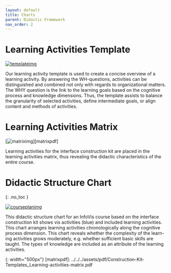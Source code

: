 ```yaml
---
layout: default
title: Charts
parent: Didactic Framework
nav_order: 2
---
```


# Learning Activities Template

[![templateimg]][templatepdf]

Our learning activity template is used to create a concise overview of a learning activity. By answering the WH-questions, activities can be distinguished and combined not only with regards to organizational matters. The WHY question is the link to the learning goals based on the cognitive process and knowledge dimensions. Thus, the template assists to balance the granularity of selected activities, define intermediate goals, or align content and methods of activities.

# Learning Activities Matrix

[![matriximg]][matrixpdf]

Learning activities for the interface construction kit are placed in the learning activities matrix, thus revealing the didactic characteristics of the entire course.

# Didactic Structure Chart
{: .no_toc }

[![courseplanimg]][courseplanpdf]

This didactic structure chart for an InfoVis course based on the interface construction kit shows vis activities (blue) and included learning activities. This chart arranges learning activities chronologically along the cognitive process dimension. This chart reveals whether the complexity of the learn- ing activities grows moderately, e.g. whether sufficient basic skills are taught. The types of knowledge are included as an attribute of the learning activities.

[templateimg]: ../../../assets/images/Construction-Kit-Templates_0-Template.jpg
[templatepdf]: ../../../assets/images/Construction-Kit-Templates_0-Template.pdf
[courseplanimg]: ../../../assets/images/Construction-Kit-Templates_Didactic-structure-chart.jpg "Course plan including data visualization and learning activities"
[courseplanpdf]: ../../../assets/pdf/Construction-Kit-Templates_Didactic-structure-chart.pdf
[matriximg]: ../../../assets/images/Construction-Kit-Templates_Learning-activities-matrix.jpg "Course plan including data visualization and learning activities"
{: width="500px"}
[matrixpdf]: ../../../assets/pdf/Construction-Kit-Templates_Learning-activities-matrix.pdf